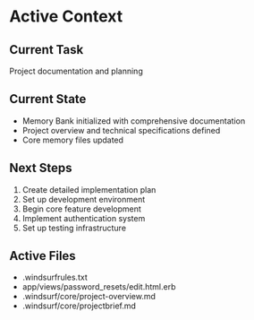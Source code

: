 # Active Context

## Current Task
Project documentation and planning

## Current State
- Memory Bank initialized with comprehensive documentation
- Project overview and technical specifications defined
- Core memory files updated

## Next Steps
1. Create detailed implementation plan
2. Set up development environment
3. Begin core feature development
4. Implement authentication system
5. Set up testing infrastructure

## Active Files
- .windsurfrules.txt
- app/views/password_resets/edit.html.erb
- .windsurf/core/project-overview.md
- .windsurf/core/projectbrief.md
